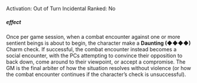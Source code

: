 Activation: Out of Turn Incidental
Ranked: No
##### effect
Once per game session, when a combat
encounter against one or more sentient
beings is about to begin, the character make
a **Daunting (◆◆◆◆)** Charm check. If
successful, the combat encounter instead
becomes a social encounter, with the PCs
attempting to convince their opposition to
back down, come around to their viewpoint,
or accept a compromise. The GM is the final
arbiter of how the situation resolves without
violence (or how the combat encounter
continues if the character’s check is
unsuccessful).